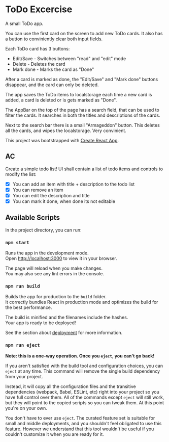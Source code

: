 # ToDo Excercise

A small ToDo app.

You can use the first card on the screen to add new ToDo cards.
It also has a button to conviniently clear both input fields.

Each ToDo card has 3 buttons:
* Edit/Save     - Switches between "read" and "edit" mode
* Delete        - Deletes the card
* Mark done  - Marks the card as "Done"

After a card is marked as done, the "Edit/Save" and "Mark done" buttons disappear, and the card can only be deleted.

The app saves the ToDo items to localstorage each time a new card is added, a card is deleted or is gets marked as "Done".

The AppBar on the top of the page has a search field, that can be used to filter the cards. It searches in both the titles and descriptions of the cards.

Next to the search bar there is a small "Armageddon" button. This deletes all the cards, and wipes the localstorage. Very convinient.

This project was bootstrapped with [Create React App](https://github.com/facebook/create-react-app).

## AC
Create a simple todo list! UI shall contain a list of todo items and controls to modify the list:
  - [x] You can add an item with title + description to the todo list
  - [x] You can remove an item
  - [x] You can edit the description and title
  - [x] You can mark it done, when done its not editable

## Available Scripts

In the project directory, you can run:

### `npm start`

Runs the app in the development mode.\
Open [http://localhost:3000](http://localhost:3000) to view it in your browser.

The page will reload when you make changes.\
You may also see any lint errors in the console.

### `npm run build`

Builds the app for production to the `build` folder.\
It correctly bundles React in production mode and optimizes the build for the best performance.

The build is minified and the filenames include the hashes.\
Your app is ready to be deployed!

See the section about [deployment](https://facebook.github.io/create-react-app/docs/deployment) for more information.

### `npm run eject`

**Note: this is a one-way operation. Once you `eject`, you can't go back!**

If you aren't satisfied with the build tool and configuration choices, you can `eject` at any time. This command will remove the single build dependency from your project.

Instead, it will copy all the configuration files and the transitive dependencies (webpack, Babel, ESLint, etc) right into your project so you have full control over them. All of the commands except `eject` will still work, but they will point to the copied scripts so you can tweak them. At this point you're on your own.

You don't have to ever use `eject`. The curated feature set is suitable for small and middle deployments, and you shouldn't feel obligated to use this feature. However we understand that this tool wouldn't be useful if you couldn't customize it when you are ready for it.

